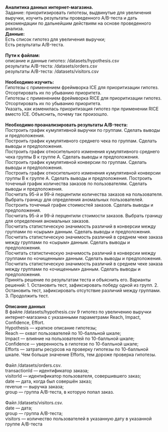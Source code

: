 <b>Аналитика данных интернет-магазина.</b><br/>
Задание: приоритизировать гипотезы, выдвинутые для увеличения выручки, изучить результаты проведенного A/B-теста и дать рекомендации по дальнейшим действиям на основе проведенного анализа. <br/>
<b>Данные:</b><br/>
Есть список гипотез для увеличения выручки;<br/>
Есть результаты A/B-теста.<br/><br/>
<b>Пути к файлам:</b><br/>
описание и данные гипотез: /datasets/hypothesis.csv <br/>
результаты A/B-теста: /datasets/orders.csv <br/>
результаты A/B-теста: /datasets/visitors.csv<br/><br/>
<b>Необходимо изучить:</b><br/>
Гипотезы с применением фреймворка ICE для приоритизации гипотез. Отсортировать их по убыванию приоритета.<br/>
Гипотезы с применением фреймворка RICE для приоритизации гипотез. Отсортировать их по убыванию приоритета.<br/>
Указать, как изменилась приоритизация гипотез при применении RICE вместо ICE. Объяснить, почему так произошло.<br/><br/>
<b>Необходимо проанализировать результаты A/B-теста:</b><br/>
Построить график кумулятивной выручки по группам. Сделать выводы и предположения. <br/>
Построить график кумулятивного среднего чека по группам. Сделать выводы и предположения.<br/>
Построить график относительного изменения кумулятивного среднего чека группы B к группе A. Сделать выводы и предположения.<br/>
Построить график кумулятивной конверсии по группам. Сделать выводы и предположения.<br/>
Построить график относительного изменения кумулятивной конверсии группы B к группе A. Сделать выводы и предположения.
Построить точечный график количества заказов по пользователям. Сделать выводы и предположения.<br/>
Посчитать 95-й и 99-й перцентили количества заказов на пользователя. Выбрать границу для определения аномальных пользователей.<br/>
Построить точечный график стоимостей заказов. Сделать выводы и предположения.<br/>
Посчитать 95-й и 99-й перцентили стоимости заказов. Выбрать границу для определения аномальных заказов.<br/>
Посчитать статистическую значимость различий в конверсии между группами по «сырым» данным. Сделать выводы и предположения.<br/>
Посчитать статистическую значимость различий в среднем чеке заказа между группами по «сырым» данным. Сделать выводы и предположения.<br/>
Посчитать статистическую значимость различий в конверсии между группами по «очищенным» данным. Сделать выводы и предположения.<br/>
Посчитать статистическую значимость различий в среднем чеке заказа между группами по «очищенным» данным. Сделать выводы и предположения.<br/>
Принять решение по результатам теста и объяснить его. Варианты решений: 1. Остановить тест, зафиксировать победу одной из групп. 2. Остановить тест, зафиксировать отсутствие различий между группами. 3. Продолжить тест.<br/><br/>
<b>Описание данных</b><br/>
В файле /datasets/hypothesis.csv 9 гипотез по увеличению выручки интернет-магазина с указанными параметрами Reach, Impact, Confidence, Effort.<br/>
Hypothesis — краткое описание гипотезы;<br/>
Reach — охват пользователей по 10-балльной шкале;<br/>
Impact — влияние на пользователей по 10-балльной шкале;<br/>
Confidence — уверенность в гипотезе по 10-балльной шкале;<br/>
Efforts — затраты ресурсов на проверку гипотезы по 10-балльной шкале. Чем больше значение Efforts, тем дороже проверка гипотезы.<br/><br/>
Файл /datasets/orders.csv. <br/>
transactionId — идентификатор заказа;<br/>
visitorId — идентификатор пользователя, совершившего заказ;<br/>
date — дата, когда был совершён заказ;<br/>
revenue — выручка заказа;<br/>
group — группа A/B-теста, в которую попал заказ.<br/><br/>
Файл /datasets/visitors.csv.<br/>
date — дата;<br/>
group — группа A/B-теста;<br/>
visitors — количество пользователей в указанную дату в указанной группе A/B-теста<br/>
